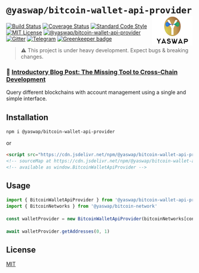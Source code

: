 # `@yaswap/bitcoin-wallet-api-provider` <img align="right" src="https://raw.githubusercontent.com/yaswap/chainabstractionlayer/master/yaswap-logo.png" height="80px" />

[![Build Status](https://travis-ci.com/liquality/chainabstractionlayer.svg?branch=master)](https://travis-ci.com/liquality/chainabstractionlayer)
[![Coverage Status](https://coveralls.io/repos/github/liquality/chainabstractionlayer/badge.svg?branch=master)](https://coveralls.io/github/liquality/chainabstractionlayer?branch=master)
[![Standard Code Style](https://img.shields.io/badge/codestyle-standard-brightgreen.svg)](https://github.com/standard/standard)
[![MIT License](https://img.shields.io/badge/license-MIT-brightgreen.svg)](../../LICENSE.md)
[![@yaswap/bitcoin-wallet-api-provider](https://img.shields.io/npm/dt/@yaswap/bitcoin-wallet-api-provider.svg)](https://npmjs.com/package/@yaswap/bitcoin-wallet-api-provider)
[![Gitter](https://img.shields.io/gitter/room/liquality/Lobby.svg)](https://gitter.im/liquality/Lobby?source=orgpage)
[![Telegram](https://img.shields.io/badge/chat-on%20telegram-blue.svg)](https://t.me/Liquality) [![Greenkeeper badge](https://badges.greenkeeper.io/liquality/chainabstractionlayer.svg)](https://greenkeeper.io/)

> :warning: This project is under heavy development. Expect bugs & breaking changes.

### :pencil: [Introductory Blog Post: The Missing Tool to Cross-Chain Development](https://medium.com/liquality/the-missing-tool-to-cross-chain-development-2ebfe898efa1)

Query different blockchains with account management using a single and simple interface.

## Installation

```bash
npm i @yaswap/bitcoin-wallet-api-provider
```

or

```html
<script src="https://cdn.jsdelivr.net/npm/@yaswap/bitcoin-wallet-api-provider@0.2.3/dist/bitcoin-wallet-api-provider.min.js"></script>
<!-- sourceMap at https://cdn.jsdelivr.net/npm/@yaswap/bitcoin-wallet-api-provider@0.2.3/dist/bitcoin-wallet-api-provider.min.js.map -->
<!-- available as window.BitcoinWalletApiProvider -->
```

## Usage

```js
import { BitcoinWalletApiProvider } from '@yaswap/bitcoin-wallet-api-provider'
import { BitcoinNetworks } from '@yaswap/bitcoin-network'

const walletProvider = new BitcoinWalletApiProvider(bitcoinNetworks[config.bitcoin.network], 'bech32')

await walletProvider.getAddresses(0, 1)
```

## License

[MIT](../../LICENSE.md)
